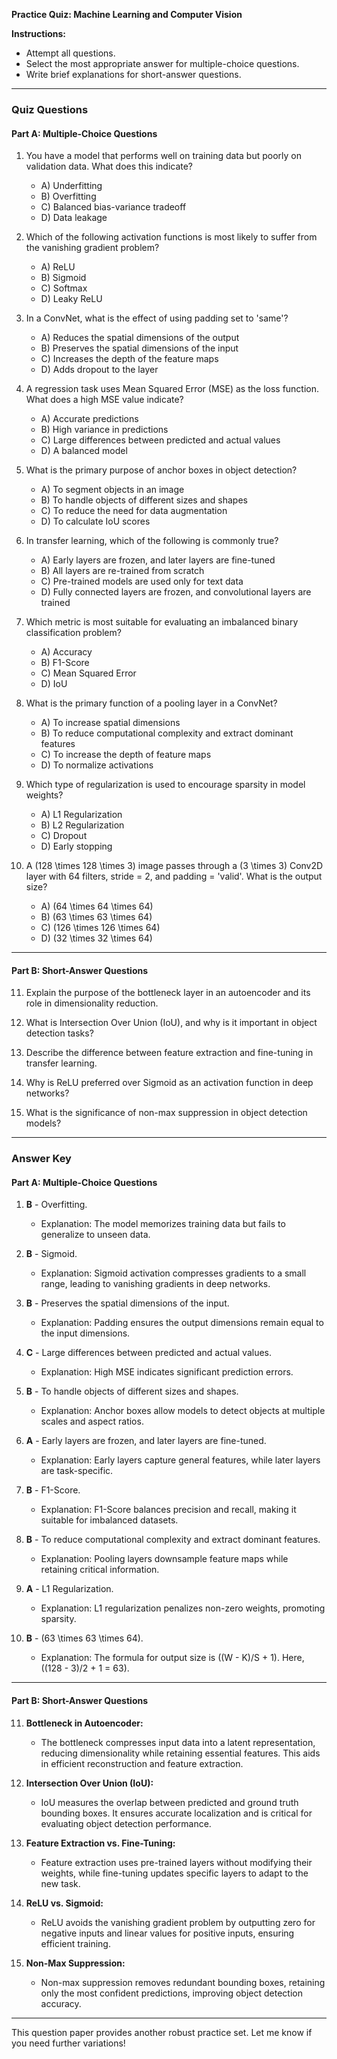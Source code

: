 **Practice Quiz: Machine Learning and Computer Vision**

**Instructions:**
- Attempt all questions.
- Select the most appropriate answer for multiple-choice questions.
- Write brief explanations for short-answer questions.

---

### **Quiz Questions**

#### **Part A: Multiple-Choice Questions**

1. You have a model that performs well on training data but poorly on validation data. What does this indicate?  
   - A) Underfitting  
   - B) Overfitting  
   - C) Balanced bias-variance tradeoff  
   - D) Data leakage  

2. Which of the following activation functions is most likely to suffer from the vanishing gradient problem?  
   - A) ReLU  
   - B) Sigmoid  
   - C) Softmax  
   - D) Leaky ReLU  

3. In a ConvNet, what is the effect of using padding set to 'same'?  
   - A) Reduces the spatial dimensions of the output  
   - B) Preserves the spatial dimensions of the input  
   - C) Increases the depth of the feature maps  
   - D) Adds dropout to the layer  

4. A regression task uses Mean Squared Error (MSE) as the loss function. What does a high MSE value indicate?  
   - A) Accurate predictions  
   - B) High variance in predictions  
   - C) Large differences between predicted and actual values  
   - D) A balanced model  

5. What is the primary purpose of anchor boxes in object detection?  
   - A) To segment objects in an image  
   - B) To handle objects of different sizes and shapes  
   - C) To reduce the need for data augmentation  
   - D) To calculate IoU scores  

6. In transfer learning, which of the following is commonly true?  
   - A) Early layers are frozen, and later layers are fine-tuned  
   - B) All layers are re-trained from scratch  
   - C) Pre-trained models are used only for text data  
   - D) Fully connected layers are frozen, and convolutional layers are trained  

7. Which metric is most suitable for evaluating an imbalanced binary classification problem?  
   - A) Accuracy  
   - B) F1-Score  
   - C) Mean Squared Error  
   - D) IoU  

8. What is the primary function of a pooling layer in a ConvNet?  
   - A) To increase spatial dimensions  
   - B) To reduce computational complexity and extract dominant features  
   - C) To increase the depth of feature maps  
   - D) To normalize activations  

9. Which type of regularization is used to encourage sparsity in model weights?  
   - A) L1 Regularization  
   - B) L2 Regularization  
   - C) Dropout  
   - D) Early stopping  

10. A \(128 \times 128 \times 3\) image passes through a \(3 \times 3\) Conv2D layer with 64 filters, stride = 2, and padding = 'valid'. What is the output size?  
    - A) \(64 \times 64 \times 64\)  
    - B) \(63 \times 63 \times 64\)  
    - C) \(126 \times 126 \times 64\)  
    - D) \(32 \times 32 \times 64\)  

---

#### **Part B: Short-Answer Questions**

11. Explain the purpose of the bottleneck layer in an autoencoder and its role in dimensionality reduction.  

12. What is Intersection Over Union (IoU), and why is it important in object detection tasks?  

13. Describe the difference between feature extraction and fine-tuning in transfer learning.  

14. Why is ReLU preferred over Sigmoid as an activation function in deep networks?  

15. What is the significance of non-max suppression in object detection models?  

---

### **Answer Key**

#### **Part A: Multiple-Choice Questions**

1. **B** - Overfitting.  
   - Explanation: The model memorizes training data but fails to generalize to unseen data.  

2. **B** - Sigmoid.  
   - Explanation: Sigmoid activation compresses gradients to a small range, leading to vanishing gradients in deep networks.  

3. **B** - Preserves the spatial dimensions of the input.  
   - Explanation: Padding ensures the output dimensions remain equal to the input dimensions.  

4. **C** - Large differences between predicted and actual values.  
   - Explanation: High MSE indicates significant prediction errors.  

5. **B** - To handle objects of different sizes and shapes.  
   - Explanation: Anchor boxes allow models to detect objects at multiple scales and aspect ratios.  

6. **A** - Early layers are frozen, and later layers are fine-tuned.  
   - Explanation: Early layers capture general features, while later layers are task-specific.  

7. **B** - F1-Score.  
   - Explanation: F1-Score balances precision and recall, making it suitable for imbalanced datasets.  

8. **B** - To reduce computational complexity and extract dominant features.  
   - Explanation: Pooling layers downsample feature maps while retaining critical information.  

9. **A** - L1 Regularization.  
   - Explanation: L1 regularization penalizes non-zero weights, promoting sparsity.  

10. **B** - \(63 \times 63 \times 64\).  
    - Explanation: The formula for output size is \((W - K)/S + 1\). Here, \((128 - 3)/2 + 1 = 63\).  

---

#### **Part B: Short-Answer Questions**

11. **Bottleneck in Autoencoder:**  
    - The bottleneck compresses input data into a latent representation, reducing dimensionality while retaining essential features. This aids in efficient reconstruction and feature extraction.  

12. **Intersection Over Union (IoU):**  
    - IoU measures the overlap between predicted and ground truth bounding boxes. It ensures accurate localization and is critical for evaluating object detection performance.  

13. **Feature Extraction vs. Fine-Tuning:**  
    - Feature extraction uses pre-trained layers without modifying their weights, while fine-tuning updates specific layers to adapt to the new task.  

14. **ReLU vs. Sigmoid:**  
    - ReLU avoids the vanishing gradient problem by outputting zero for negative inputs and linear values for positive inputs, ensuring efficient training.  

15. **Non-Max Suppression:**  
    - Non-max suppression removes redundant bounding boxes, retaining only the most confident predictions, improving object detection accuracy.  

---

This question paper provides another robust practice set. Let me know if you need further variations!

